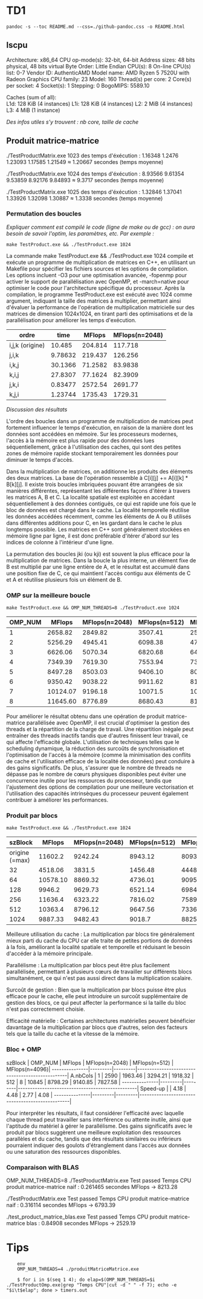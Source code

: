 
# TD1

`pandoc -s --toc README.md --css=./github-pandoc.css -o README.html`


## lscpu

Architecture:            x86_64
  CPU op-mode(s):        32-bit, 64-bit
  Address sizes:         48 bits physical, 48 bits virtual
  Byte Order:            Little Endian
CPU(s):                  8
  On-line CPU(s) list:   0-7
Vendor ID:               AuthenticAMD
  Model name:            AMD Ryzen 5 7520U with Radeon Graphics
    CPU family:          23
    Model:               160
    Thread(s) per core:  2
    Core(s) per socket:  4
    Socket(s):           1
    Stepping:            0
    BogoMIPS:            5589.10
    
Caches (sum of all):     
  L1d:                   128 KiB (4 instances)
  L1i:                   128 KiB (4 instances)
  L2:                    2 MiB (4 instances)
  L3:                    4 MiB (1 instance)


*Des infos utiles s'y trouvent : nb core, taille de cache*


## Produit matrice-matrice

./TestProductMatrix.exe 1023
des temps d'éxécution : 1.16348 1.2476 1.23093 1.17585 1.21549 ≈ 1.20667 secondes (temps moyenne)

./TestProductMatrix.exe 1024
des temps d'éxécution : 8.93566 9.61354 9.53859 8.92176 9.84893 ≈  9.3717 secondes (temps moyenne)

./TestProductMatrix.exe 1025
des temps d'éxécution : 1.32846 1.37041 1.33926 1.32098 1.30887 ≈ 1.3338 secondes (temps moyenne)

### Permutation des boucles

*Expliquer comment est compilé le code (ligne de make ou de gcc) : on aura besoin de savoir l'optim, les paramètres, etc. Par exemple :*

`make TestProduct.exe && ./TestProduct.exe 1024`


La commande make TestProduct.exe && ./TestProduct.exe 1024 compile et exécute un programme de multiplication de matrices en C++, en utilisant un Makefile pour spécifier les fichiers sources et les options de compilation. Les options incluent -O3 pour une optimisation avancée, -fopenmp pour activer le support de parallélisation avec OpenMP, et -march=native pour optimiser le code pour l'architecture spécifique du processeur. Après la compilation, le programme TestProduct.exe est exécuté avec 1024 comme argument, indiquant la taille des matrices à multiplier, permettant ainsi d'évaluer la performance de l'opération de multiplication matricielle sur des matrices de dimension 1024x1024, en tirant parti des optimisations et de la parallélisation pour améliorer les temps d'exécution.


  ordre           | time    | MFlops  | MFlops(n=2048) 
------------------|---------|---------|----------------
i,j,k (origine)   | 10.485  | 204.814 |   117.718            
j,i,k             | 9.78632 | 219.437 |   126.256
i,k,j             | 30.1366 | 71.2582 |   83.9838
k,i,j             | 27.8307 | 77.1624 |   82.3909
j,k,i             | 0.83477 | 2572.54 |   2691.77
k,j,i             | 1.23744 | 1735.43 |   1729.31


*Discussion des résultats*

L'ordre des boucles dans un programme de multiplication de matrices peut fortement influencer le temps d'exécution, en raison de la manière dont les données sont accédées en mémoire. Sur les processeurs modernes, l'accès à la mémoire est plus rapide pour des données lues séquentiellement, grâce à l'utilisation des caches, qui sont des petites zones de mémoire rapide stockant temporairement les données pour diminuer le temps d'accès.

Dans la multiplication de matrices, on additionne les produits des éléments des deux matrices. La base de l'opération ressemble à C[i][j] += A[i][k] * B[k][j]. Il existe trois boucles imbriquées pouvant être arrangées de six manières différentes, représentant les différentes façons d'itérer à travers les matrices A, B et C.
La localité spatiale est exploitée en accédant séquentiellement à des données contiguës, ce qui est rapide une fois que le bloc de données est chargé dans le cache. La localité temporelle réutilise les données accédées récemment, comme les éléments de A ou B utilisés dans différentes additions pour C, en les gardant dans le cache le plus longtemps possible. Les matrices en C++ sont généralement stockées en mémoire ligne par ligne, il est donc préférable d'itérer d'abord sur les indices de colonne à l'intérieur d'une ligne.

La permutation des boucles jki (ou kji) est souvent la plus efficace pour la multiplication de matrices. Dans la boucle la plus interne, un élément fixe de B est multiplié par une ligne entière de A, et le résultat est accumulé dans une position fixe de C, ce qui maintient l'accès contigu aux éléments de C et A et réutilise plusieurs fois un élément de B.


### OMP sur la meilleure boucle 

`make TestProduct.exe && OMP_NUM_THREADS=8 ./TestProduct.exe 1024`

  OMP_NUM         | MFlops  | MFlops(n=2048) | MFlops(n=512)  | MFlops(n=4096)
------------------|---------|----------------|----------------|---------------
1                 | 2658.82 |     2849.82    |     3507.41    |    2591.98
2                 | 5256.29 |     4945.41    |     6098.38    |    4730.52
3                 | 6626.06 |     5070.34    |     6820.68    |    6451.29
4                 | 7349.39 |     7619.30    |     7553.94    |    7368.80
5                 | 8497.28 |     8503.03    |     9406.10    |    8074.01
6                 | 9350.42 |     9038.22    |     9911.62    |    8175.17  
7                 |10124.07 |     9196.18    |    10071.5     |   10071.50
8                 |11645.60 |     8776.89    |     8680.43    |    8193.55

Pour améliorer le résultat obtenu dans une opération de produit matrice-matrice parallélisée avec OpenMP, il est crucial d'optimiser la gestion des threads et la répartition de la charge de travail. Une répartition inégale peut entraîner des threads inactifs tandis que d'autres finissent leur travail, ce qui affecte l'efficacité globale. L'utilisation de techniques telles que le scheduling dynamique, la réduction des surcoûts de synchronisation et l'optimisation de l'accès à la mémoire (comme la minimisation des conflits de cache et l'utilisation efficace de la localité des données) peut conduire à des gains significatifs. De plus, s'assurer que le nombre de threads ne dépasse pas le nombre de cœurs physiques disponibles peut éviter une concurrence inutile pour les ressources du processeur, tandis que l'ajustement des options de compilation pour une meilleure vectorisation et l'utilisation des capacités intrinsèques du processeur peuvent également contribuer à améliorer les performances.


### Produit par blocs

`make TestProduct.exe && ./TestProduct.exe 1024`

  szBlock         | MFlops  | MFlops(n=2048) | MFlops(n=512)  | MFlops(n=4096)
------------------|---------|----------------|----------------|---------------
origine (=max)    |11602.2  |      9242.24   |     8943.12    |    8093.75 
32                | 4518.06 |      3831.5    |     1456.48    |    4448.85
64                |10578.10 |      8869.32   |     4736.01    |    9095.49
128               | 9946.2  |      9629.73   |     6521.14    |    6984.15
256               |11636.4  |      6323.22   |     7816.02    |    7589.72 
512               |10363.4  |      8796.12   |     9647.56    |    7336.07
1024              |9887.33  |      9482.43   |     9018.7     |    8825.7


Meilleure utilisation du cache : La multiplication par blocs tire généralement mieux parti du cache du CPU car elle traite de petites portions de données à la fois, améliorant la localité spatiale et temporelle et réduisant le besoin d'accéder à la mémoire principale.

Parallélisme : La multiplication par blocs peut être plus facilement parallélisée, permettant à plusieurs cœurs de travailler sur différents blocs simultanément, ce qui n'est pas aussi direct dans la multiplication scalaire.

Surcoût de gestion : Bien que la multiplication par blocs puisse être plus efficace pour le cache, elle peut introduire un surcoût supplémentaire de gestion des blocs, ce qui peut affecter la performance si la taille du bloc n'est pas correctement choisie.

Efficacité matérielle : Certaines architectures matérielles peuvent bénéficier davantage de la multiplication par blocs que d'autres, selon des facteurs tels que la taille du cache et la vitesse de la mémoire.

### Bloc + OMP



  szBlock      | OMP_NUM | MFlops  | MFlops(n=2048) | MFlops(n=512)  | MFlops(n=4096)|
---------------|---------|---------|-------------------------------------------------|
A.nbCols       |  1      |   2590  |     1963.46    |     3294.21    |    1918.32    |
512            |  8      |  10845  |     8798.29    |     9140.85    |    7827.58    |
---------------|---------|---------|-------------------------------------------------|
Speed-up       |         |   4.18  |      4.48      |       2.77     |      4.08     |
---------------|---------|---------|-------------------------------------------------|

Pour interpréter les résultats, il faut considérer l'efficacité avec laquelle chaque thread peut travailler sans interférence ou attente inutile, ainsi que l'aptitude du matériel à gérer le parallélisme. Des gains significatifs avec le produit par blocs suggèrent une meilleure exploitation des ressources parallèles et du cache, tandis que des résultats similaires ou inférieurs pourraient indiquer des goulots d'étranglement dans l'accès aux données ou une saturation des ressources disponibles.


### Comparaison with BLAS

OMP_NUM_THREADS=8 ./TestProductMatrix.exe
Test passed
Temps CPU produit matrice-matrice naif : 0.261465 secondes
MFlops -> 8213.28

./TestProductMatrix.exe
Test passed
Temps CPU produit matrice-matrice naif : 0.316114 secondes
MFlops -> 6793.39 

./test_product_matrice_blas.exe
Test passed
Temps CPU produit matrice-matrice blas : 0.84908 secondes
MFlops -> 2529.19

# Tips 

```
	env 
	OMP_NUM_THREADS=4 ./produitMatriceMatrice.exe
```

```
    $ for i in $(seq 1 4); do elap=$(OMP_NUM_THREADS=$i ./TestProductOmp.exe|grep "Temps CPU"|cut -d " " -f 7); echo -e "$i\t$elap"; done > timers.out
```
